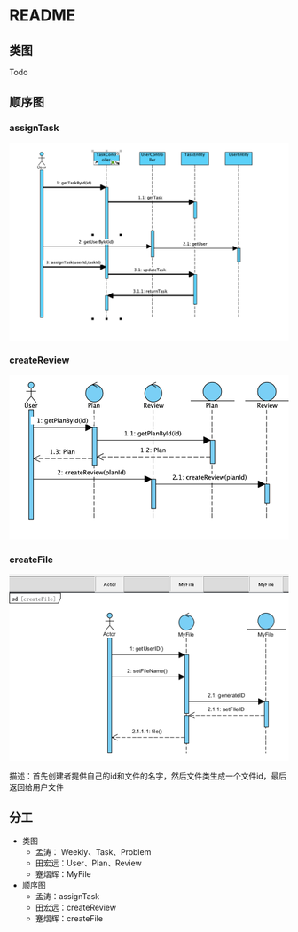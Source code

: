 # README

## 类图

Todo

## 顺序图

### assignTask

![image-20211118102108951](README.assets/image-20211118102108951.png)

### createReview

![image-20211118145356629](README.assets/image-20211118145356629.png)

### createFile

![image-20211118154714091](README.assets/image-20211118154714091.png)

描述：首先创建者提供自己的id和文件的名字，然后文件类生成一个文件id，最后返回给用户文件



## 分工

* 类图
  * 孟涛： Weekly、Task、Problem
  * 田宏远：User、Plan、Review
  * 蹇熠辉：MyFile
* 顺序图
  * 孟涛：assignTask
  * 田宏远：createReview
  * 蹇熠辉：createFile